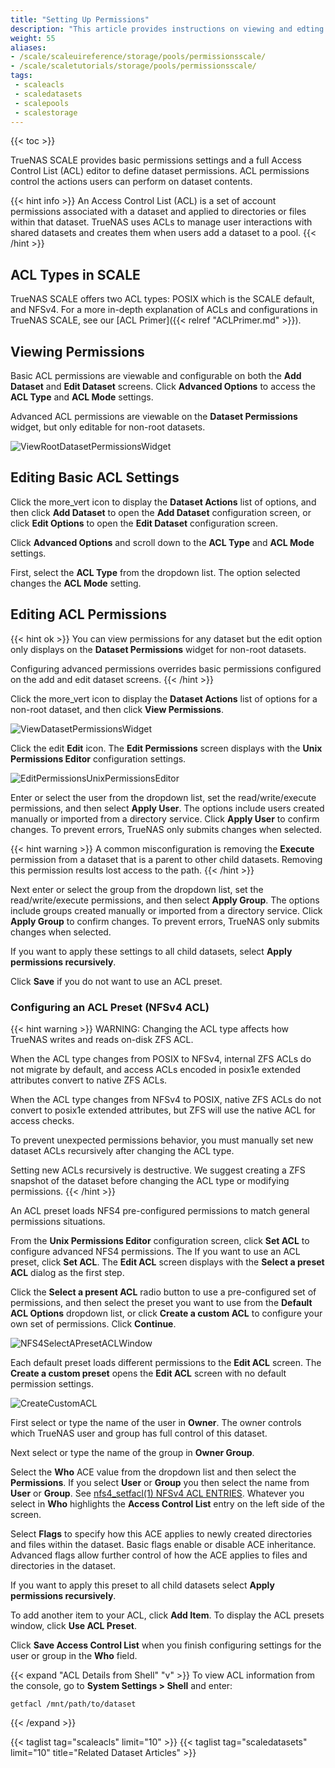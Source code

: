 ```yaml
---
title: "Setting Up Permissions"
description: "This article provides instructions on viewing and edting ACL permissions, using the ACL editor screens, and general information on ACLs."
weight: 55
aliases: 
- /scale/scaleuireference/storage/pools/permissionsscale/
- /scale/scaletutorials/storage/pools/permissionsscale/
tags:
 - scaleacls
 - scaledatasets
 - scalepools
 - scalestorage
---
```


{{< toc >}}

TrueNAS SCALE provides basic permissions settings and a full Access Control List (ACL) editor to define dataset permissions.
ACL permissions control the actions users can perform on dataset contents.

{{< hint info >}}
An Access Control List (ACL) is a set of account permissions associated with a dataset and applied to directories or files within that dataset.
TrueNAS uses ACLs to manage user interactions with shared datasets and creates them when users add a dataset to a pool.
{{< /hint >}}
## ACL Types in SCALE

TrueNAS SCALE offers two ACL types: POSIX which is the SCALE default, and NFSv4. 
For a more in-depth explanation of ACLs and configurations in TrueNAS SCALE, see our [ACL Primer]({{< relref "ACLPrimer.md" >}}).

## Viewing Permissions

Basic ACL permissions are viewable and configurable on both the **Add Dataset** and **Edit Dataset** screens. Click **Advanced Options** to access the **ACL Type** and **ACL Mode** settings.

Advanced ACL permissions are viewable on the **Dataset Permissions** widget, but only editable for non-root datasets.

![ViewRootDatasetPermissionsWidget](/images/SCALE/22.02/ViewRootDatasetPermissionsWidget.png "View Root Dataset Permissions")

## Editing Basic ACL Settings

Click the <span class="material-icons">more_vert</span> icon to display the **Dataset Actions** list of options, and then click **Add Dataset** to open the **Add Dataset** configuration screen, or click **Edit Options** to open the **Edit Dataset** configuration screen.

Click **Advanced Options** and scroll down to the **ACL Type** and **ACL Mode** settings. 

First, select the **ACL Type** from the dropdown list. The option selected changes the **ACL Mode** setting.

## Editing ACL Permissions

{{< hint ok >}}
You can view permissions for any dataset but the edit option only displays on the **Dataset Permissions** widget for non-root datasets.

Configuring advanced permissions overrides basic permissions configured on the add and edit dataset screens.
{{< /hint >}}

Click the <span class="material-icons">more_vert</span> icon to display the **Dataset Actions** list of options for a non-root dataset, and then click **View Permissions**. 

![ViewDatasetPermissionsWidget](/images/SCALE/22.02/ViewDatasetPermissionsWidget.png "View Child Dataset Permissions")

Click the <span class="material-icons">edit</span> **Edit** icon. The **Edit Permissions** screen displays with the **Unix Permissions Editor** configuration settings.

![EditPermissionsUnixPermissionsEditor](/images/SCALE/22.02/EditPermissionsUnixPermissionsEditor.png "Edit Permissions Unix Permissions Editor")

Enter or select the user from the dropdown list, set the read/write/execute permissions, and then select **Apply User**. 
The options include users created manually or imported from a directory service. Click **Apply User** to confirm changes. 
To prevent errors, TrueNAS only submits changes when selected.

{{< hint warning >}}
A common misconfiguration is removing the **Execute** permission from a dataset that is a parent to other child datasets.
Removing this permission results lost access to the path.
{{< /hint >}}

Next enter or select the group from the dropdown list, set the read/write/execute permissions, and then select **Apply Group**. 
The options include groups created manually or imported from a directory service. Click **Apply Group** to confirm changes. 
To prevent errors, TrueNAS only submits changes when selected.

If you want to apply these settings to all child datasets, select **Apply permissions recursively**. 

Click **Save** if you do not want to use an ACL preset.

### Configuring an ACL Preset (NFSv4 ACL)
{{< hint warning >}}
WARNING: Changing the ACL type affects how TrueNAS writes and reads on-disk ZFS ACL.

When the ACL type changes from POSIX to NFSv4, internal ZFS ACLs do not migrate by default, and access ACLs encoded in posix1e extended attributes convert to native ZFS ACLs. 

When the ACL type changes from NFSv4 to POSIX, native ZFS ACLs do not convert to posix1e extended attributes, but ZFS will use the native ACL for access checks.    

To prevent unexpected permissions behavior, you must manually set new dataset ACLs recursively after changing the ACL type.   

Setting new ACLs recursively is destructive. We suggest creating a ZFS snapshot of the dataset before changing the ACL type or modifying permissions.
{{< /hint >}}

An ACL preset loads NFS4 pre-configured permissions to match general permissions situations.

From the **Unix Permissions Editor** configuration screen, click **Set ACL** to configure advanced NFS4 permissions. The If you want to use an ACL preset, click **Set ACL**. The **Edit ACL** screen displays with the **Select a preset ACL** dialog as the first step.

Click the **Select a present ACL** radio button to use a pre-configured set of permissions, and then select the preset you want to use from the **Default ACL Options** dropdown list, or click **Create a custom ACL** to configure your own set of permissions. 
Click **Continue**.

![NFS4SelectAPresetACLWindow](/images/SCALE/22.02/NFS4SelectAPresetACLWindow.png "NFS4 Select a preset ACL")

Each default preset loads different permissions to the **Edit ACL** screen. The **Create a custom preset** opens the **Edit ACL** screen with no default permission settings.

![CreateCustomACL](/images/SCALE/22.02/CreateCustomACL.png "Edit ACL Create Custom")

First select or type the name of the user in **Owner**. The owner controls which TrueNAS user and group has full control of this dataset.

Next select or type the name of the group in **Owner Group**.

Select the **Who** ACE value from the dropdown list and then select the **Permissions**. 
If you select **User** or **Group** you then select the name from **User** or **Group**. 
See [nfs4_setfacl(1) NFSv4 ACL ENTRIES](https://manpages.debian.org/testing/nfs4-acl-tools/nfs4_setfacl.1.en.html).
Whatever you select in **Who** highlights the **Access Control List** entry on the left side of the screen.

Select **Flags** to specify how this ACE applies to newly created directories and files within the dataset. 
Basic flags enable or disable ACE inheritance. 
Advanced flags allow further control of how the ACE applies to files and directories in the dataset. 

If you want to apply this preset to all child datasets select **Apply permissions recursively**.

To add another item to your ACL, click **Add Item**. To display the ACL presets window, click **Use ACL Preset**.

Click **Save Access Control List** when you finish configuring settings for the user or group in the **Who** field.

{{< expand "ACL Details from Shell" "v" >}}
To view ACL information from the console, go to **System Settings > Shell** and enter:

```shell
getfacl /mnt/path/to/dataset
```
{{< /expand >}}

{{< taglist tag="scaleacls" limit="10" >}}
{{< taglist tag="scaledatasets" limit="10" title="Related Dataset Articles" >}}